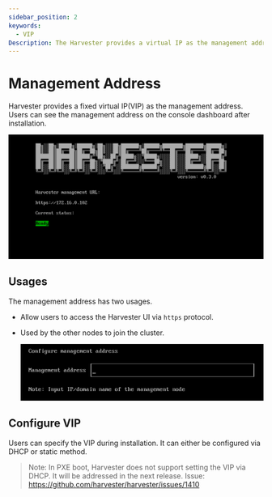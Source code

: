 ```yaml
---
sidebar_position: 2
keywords:
  - VIP
Description: The Harvester provides a virtual IP as the management address.
---
```


# Management Address
Harvester provides a fixed virtual IP(VIP) as the management address. Users can see the management address on the console dashboard after installation.

![](./assets/console-dashboard.png)

## Usages
The management address has two usages.

- Allow users to access the Harvester UI via `https` protocol.

- Used by the other nodes to join the cluster. 

    ![](./assets/configure-management-address.png)

## Configure VIP 
Users can specify the VIP during installation. It can either be configured via DHCP or static method.

> Note: In PXE boot, Harvester does not support setting the VIP via DHCP. It will be addressed in the next release.
> Issue: https://github.com/harvester/harvester/issues/1410
